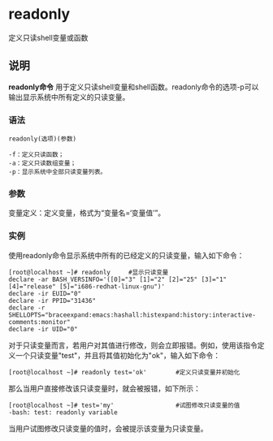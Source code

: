 readonly
===

定义只读shell变量或函数

## 说明

**readonly命令** 用于定义只读shell变量和shell函数。readonly命令的选项-p可以输出显示系统中所有定义的只读变量。

### 语法  

```
readonly(选项)(参数)
```

  

```
-f：定义只读函数；
-a：定义只读数组变量；
-p：显示系统中全部只读变量列表。
```

### 参数  

变量定义：定义变量，格式为“变量名=‘变量值’”。

### 实例  

使用readonly命令显示系统中所有的已经定义的只读变量，输入如下命令：

```
[root@localhost ~]# readonly     #显示只读变量
declare -ar BASH_VERSINFO='([0]="3" [1]="2" [2]="25" [3]="1" [4]="release" [5]="i686-redhat-linux-gnu")'
declare -ir EUID="0"
declare -ir PPID="31436"
declare -r SHELLOPTS="braceexpand:emacs:hashall:histexpand:history:interactive-comments:monitor"
declare -ir UID="0"
```

对于只读变量而言，若用户对其值进行修改，则会立即报错。例如，使用该指令定义一个只读变量"test"，并且将其值初始化为"ok"，输入如下命令：

```
[root@localhost ~]# readonly test='ok'        #定义只读变量并初始化 
```

那么当用户直接修改该只读变量时，就会被报错，如下所示：

```
[root@localhost ~]# test='my'                 #试图修改只读变量的值
-bash: test: readonly variable
```

当用户试图修改只读变量的值时，会被提示该变量为只读变量。


